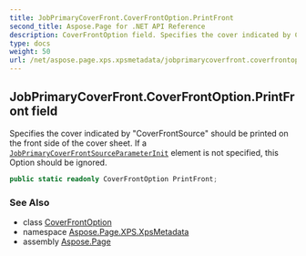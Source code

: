 ```yaml
---
title: JobPrimaryCoverFront.CoverFrontOption.PrintFront
second_title: Aspose.Page for .NET API Reference
description: CoverFrontOption field. Specifies the cover indicated by CoverFrontSource should be printed on the front side of the cover sheet. If a JobPrimaryCoverFrontSourceParameterInit element is not specified this Option should be ignored
type: docs
weight: 50
url: /net/aspose.page.xps.xpsmetadata/jobprimarycoverfront.coverfrontoption/printfront/
---
```

## JobPrimaryCoverFront.CoverFrontOption.PrintFront field

Specifies the cover indicated by "CoverFrontSource" should be printed on the front side of the cover sheet. If a [`JobPrimaryCoverFrontSource`](../../jobprimarycoverfrontsource/)[`ParameterInit`](../../parameterinit/) element is not specified, this Option should be ignored.

```csharp
public static readonly CoverFrontOption PrintFront;
```

### See Also

* class [CoverFrontOption](../)
* namespace [Aspose.Page.XPS.XpsMetadata](../../jobprimarycoverfront.coverfrontoption/)
* assembly [Aspose.Page](../../../)


